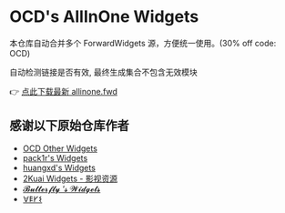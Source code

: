 # OCD's AllInOne Widgets

本仓库自动合并多个 ForwardWidgets 源，方便统一使用。(30% off code: OCD)

自动检测链接是否有效, 最终生成集合不包含无效模块

👉 [点此下载最新 allinone.fwd](https://github.com/ocd0711/forward_module/allinone.fwd)

## 感谢以下原始仓库作者
- [OCD Other Widgets](https://github.com/ocd0711/forward_module)
- [pack1r's Widgets](https://github.com/pack1r/ForwardWidgets)
- [huangxd's Widgets](https://github.com/huangxd-/ForwardWidgets)
- [2Kuai Widgets - 影视资源](https://github.com/2kuai/ForwardWidgets)
- [𝓑𝓾𝓽𝓽𝓮𝓻𝓯𝓵𝔂 ‘𝓼 𝓦𝓲𝓭𝓰𝓮𝓽𝓼](https://github.com/pack1r/ForwardWidgets)
- [𐌞𐌄𐌖𐌔](https://gist.githubusercontent.com/MrRegret/6b07d8b97eb056a1f1e2e1efb5178268/raw/15b011990ef2ffaf2153daaea0a9cfcf400bf8ff/FWD-combine-config)
